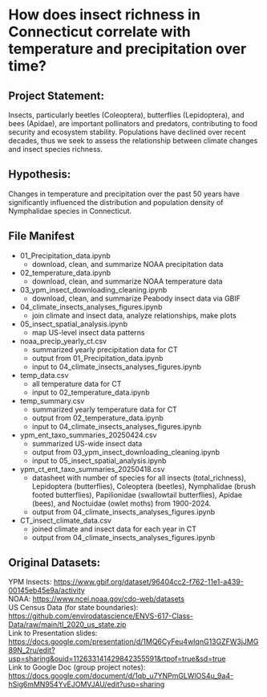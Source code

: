 # How does insect richness in Connecticut correlate with temperature and precipitation over time?

## Project Statement: 
Insects, particularly beetles (Coleoptera), butterflies (Lepidoptera), and bees (Apidae), are important pollinators and predators, contributing to food security
and ecosystem stability. Populations have declined over recent decades, thus we seek to assess the relationship between climate changes and insect species richness.

## Hypothesis:
Changes in temperature and precipitation over the past 50 years have significantly influenced the distribution and population density of Nymphalidae species in Connecticut.

## File Manifest
* 01_Precipitation_data.ipynb
  * download, clean, and summarize NOAA precipitation data
* 02_temperature_data.ipynb
  * download, clean, and summarize NOAA temperature data
* 03_ypm_insect_downloading_cleaning.ipynb
  * download, clean, and summarize Peabody insect data via GBIF
* 04_climate_insects_analyses_figures.ipynb
  * join climate and insect data, analyze relationships, make plots
* 05_insect_spatial_analysis.ipynb
  * map US-level insect data patterns
* noaa_precip_yearly_ct.csv
  * summarized yearly precipitation data for CT
  * output from 01_Precipitation_data.ipynb
  * input to 04_climate_insects_analyses_figures.ipynb
* temp_data.csv
  * all temperature data for CT
  * input to 02_temperature_data.ipynb
* temp_summary.csv
  * summarized yearly temperature data for CT
  * output from 02_temperature_data.ipynb
  * input to 04_climate_insects_analyses_figures.ipynb
* ypm_ent_taxo_summaries_20250424.csv
  * summarized US-wide insect data
  * output from 03_ypm_insect_downloading_cleaning.ipynb
  * input to 05_insect_spatial_analysis.ipynb
* ypm_ct_ent_taxo_summaries_20250418.csv
  * datasheet with number of species for all insects (total_richness), Lepidoptera (butterflies), Coleoptera (beetles), Nymphalidae (brush footed butterflies), Papilionidae (swallowtail butterflies), Apidae (bees), and Noctuidae (owlet moths) from 1900-2024.
  * output from 04_climate_insects_analyses_figures.ipynb
* CT_insect_climate_data.csv
  * joined climate and insect data for each year in CT
  * output from 04_climate_insects_analyses_figures.ipynb

## Original Datasets: 
YPM Insects: https://www.gbif.org/dataset/96404cc2-f762-11e1-a439-00145eb45e9a/activity \
NOAA: https://www.ncei.noaa.gov/cdo-web/datasets \
US Census Data (for state boundaries): https://github.com/envirodatascience/ENVS-617-Class-Data/raw/main/tl_2020_us_state.zip \
Link to Presentation slides: https://docs.google.com/presentation/d/1MQ6CyFeu4wIqnG13GZFW3jJMG89N_2ru/edit?usp=sharing&ouid=112633141429842355591&rtpof=true&sd=true \
Link to Google Doc (group project notes): https://docs.google.com/document/d/1qb_u7YNPmGLWlOS4u_9a4-hSig6mMN954YvEJOMVJAU/edit?usp=sharing
